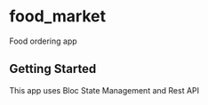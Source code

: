 # food_market

Food ordering app

## Getting Started

This app uses Bloc State Management and Rest API
